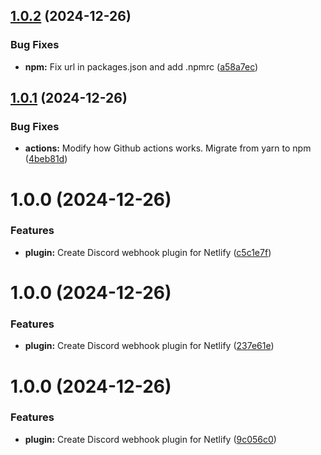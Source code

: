## [1.0.2](https://github.com/Dev0ph3r/netlify-plugin-discord/compare/v1.0.1...v1.0.2) (2024-12-26)


### Bug Fixes

* **npm:** Fix url in packages.json and add .npmrc ([a58a7ec](https://github.com/Dev0ph3r/netlify-plugin-discord/commit/a58a7ecbab93a364d2c780a81d4992a4da3264b7))

## [1.0.1](https://github.com/Dev0ph3r/netlify-plugin-discord/compare/v1.0.0...v1.0.1) (2024-12-26)


### Bug Fixes

* **actions:** Modify how Github actions works. Migrate from yarn to npm ([4beb81d](https://github.com/Dev0ph3r/netlify-plugin-discord/commit/4beb81d0c34d106eb2a371056a1fa0a27c025c4b))

# 1.0.0 (2024-12-26)


### Features

* **plugin:** Create Discord webhook plugin for Netlify ([c5c1e7f](https://github.com/Dev0ph3r/netlify-plugin-discord/commit/c5c1e7fd8e9b57b0875756aac398792f5b4c5f65))

# 1.0.0 (2024-12-26)


### Features

* **plugin:** Create Discord webhook plugin for Netlify ([237e61e](https://github.com/Dev0ph3r/netlify-plugin-discord/commit/237e61e7d97d335770fa6084fe243945c1b47269))

# 1.0.0 (2024-12-26)


### Features

* **plugin:** Create Discord webhook plugin for Netlify ([9c056c0](https://github.com/Dev0ph3r/netlify-plugin-discord/commit/9c056c079f521f59d320d099f5c66447e969b655))

